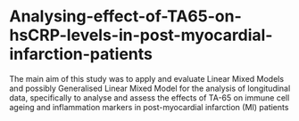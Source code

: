 # Analysing-effect-of-TA65-on-hsCRP-levels-in-post-myocardial-infarction-patients
The main aim of this study was to apply and evaluate Linear Mixed Models and possibly Generalised Linear Mixed Model for the analysis of longitudinal data, specifically to analyse and assess the effects of TA-65 on immune cell ageing and inflammation markers in post-myocardial infarction (MI) patients
